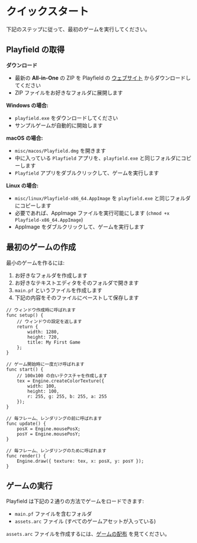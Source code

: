クイックスタート
================

下記のステップに従って、最初のゲームを実行してください。

## Playfield の取得

**ダウンロード**

* 最新の **All-in-One** の ZIP を Playfield の [ウェブサイト](https://noctvm.io/playfield/) からダウンロードしてください
* ZIP ファイルをお好きなフォルダに展開します

**Windows の場合:**

* `playfield.exe` をダウンロードしてください
* サンプルゲームが自動的に開始します

**macOS の場合:**

* `misc/macos/Playfield.dmg` を開きます
* 中に入っている `Playfield` アプリを、`playfield.exe` と同じフォルダにコピーします
* `Playfield` アプリをダブルクリックして、ゲームを実行します

**Linux の場合:**

* `misc/linux/Playfield-x86_64.AppImage` を `playfield.exe` と同じフォルダにコピーします
* 必要であれば、AppImage ファイルを実行可能にします (`chmod +x Playfield-x86_64.AppImage`)
* AppImage をダブルクリックして、ゲームを実行します

## 最初のゲームの作成

最小のゲームを作るには:

1. お好きなフォルダを作成します
2. お好きなテキストエディタをそのフォルダで開きます
3. `main.pf` というファイルを作成します
4. 下記の内容をそのファイルにペーストして保存します

```
// ウィンドウ作成時に呼ばれます
func setup() {
    // ウィンドウの設定を返します
    return {
        width: 1280,
        height: 720,
        title: My First Game
    };
}

// ゲーム開始時に一度だけ呼ばれます
func start() {
    // 100x100 の白いテクスチャを作成します
    tex = Engine.createColorTexture({
        width: 100,
        height: 100,
        r: 255, g: 255, b: 255, a: 255
    });
}

// 毎フレーム、レンダリングの前に呼ばれます
func update() {
    posX = Engine.mousePosX;
    posY = Engine.mousePosY;
}

// 毎フレーム、レンダリングのために呼ばれます
func render() {
    Engine.draw({ texture: tex, x: posX, y: posY });
}
```

## ゲームの実行

Playfield は下記の２通りの方法でゲームをロードできます:

* `main.pf` ファイルを含むフォルダ
* `assets.arc` ファイル (すべてのゲームアセットが入っている)

`assets.arc` ファイルを作成するには、[ゲームの配布](distribute.md) を見てください。
